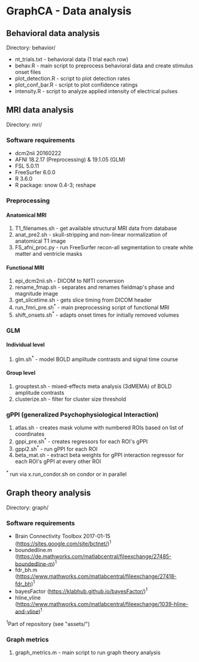 # GraphCA - Data analysis

## Behavioral data analysis 

Directory: behavior/

- nt_trials.txt - behavioral data (1 trial each row)
- behav.R - main script to preprocess behavioral data and create stimulus onset files
- plot_detection.R - script to plot detection rates
- plot_conf_bar.R - script to plot confidence ratings
- intensity.R - script to analyze applied intensity of electrical pulses

## MRI data analysis

Directory: mri/

### Software requirements

- dcm2nii 20160222
- AFNI 18.2.17 (Preprocessing) & 19.1.05 (GLM)
- FSL 5.0.11
- FreeSurfer 6.0.0
- R 3.6.0
- R package: snow 0.4-3; reshape


### Preprocessing

#### Anatomical MRI

1. T1_filenames.sh - get available structural MRI data from database
2. anat_pre2.sh - skull-stripping and non-linear normalization of anatomical T1 image
3. FS_afni_proc.py - run FreeSurfer recon-all segmentation to create white matter and ventricle masks

#### Functional MRI

1. epi_dcm2nii.sh - DICOM to NIfTI conversion
2. rename_fmap.sh - separates and renames fieldmap's phase and magnitude image
3. get_slicetime.sh - gets slice timing from DICOM header
4. run_fmri_pre.sh<sup>*</sup> - main preprocessing script of functional MRI
5. shift_onsets.sh<sup>*</sup> - adapts onset times for initially removed volumes

### GLM

#### Individual level

1. glm.sh<sup>*</sup> - model BOLD amplitude contrasts and signal time course

#### Group level

1. grouptest.sh - mixed-effects meta analysis (3dMEMA) of BOLD amplitude contrasts
2. clusterize.sh - filter for cluster size threshold

### gPPI (generalized Psychophysiological Interaction)

1. atlas.sh - creates mask volume with numbered ROIs based on list of coordinates 
2. gppi_pre.sh<sup>*</sup> - creates regressors for each ROI's gPPI
3. gppi2.sh<sup>*</sup> - run gPPI for each ROI
4. beta_mat.sh - extract beta weights for gPPI interaction regressor for each ROI's gPPI at every other ROI

<sup>*</sup> run via x.run_condor.sh on condor or in parallel

## Graph theory analysis

Directory: graph/

### Software requirements

- Brain Connectivity Toolbox 2017-01-15 (https://sites.google.com/site/bctnet/)<sup>1</sup>
- boundedline.m (https://de.mathworks.com/matlabcentral/fileexchange/27485-boundedline-m)<sup>1</sup>
- fdr_bh.m (https://www.mathworks.com/matlabcentral/fileexchange/27418-fdr_bh)<sup>1</sup>
- bayesFactor (https://klabhub.github.io/bayesFactor/)<sup>1</sup>
- hline_vline (https://www.mathworks.com/matlabcentral/fileexchange/1039-hline-and-vline)<sup>1</sup>

<sup>1</sup>Part of repository (see "assets/")

### Graph metrics

1. graph_metrics.m - main script to run graph theory analysis
